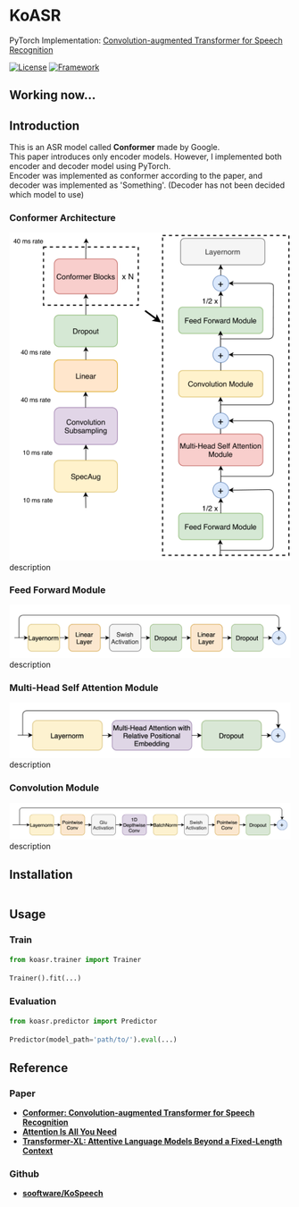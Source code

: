 # KoASR
PyTorch Implementation: [Convolution-augmented Transformer for Speech Recognition](https://arxiv.org/abs/2005.08100)

[![License](https://img.shields.io/badge/License-Apache%202.0-blue.svg)](https://opensource.org/licenses/Apache-2.0)
[![Framework](https://img.shields.io/badge/Framework-PyTorch-red.svg)](https://pytorch.org/)

## **Working now...**


## Introduction
This is an ASR model called **Conformer** made by Google. <br />
This paper introduces only encoder models. However, I implemented both encoder and decoder model using PyTorch.  
Encoder was implemented as conformer according to the paper, and decoder was implemented as 'Something'. 
(Decoder has not been decided which model to use)

### Conformer Architecture
![Conformer Encoder Architecture](docs/images/encoder_block.png) <br />
description

### Feed Forward Module
![Feed Forward Module](docs/images/feed_forward_module.png) <br />
description

### Multi-Head Self Attention Module
![Multi-Head Self Attention Module](docs/images/multi_head_self_attention_module.png) <br />
description

### Convolution Module
![Convolution Module](docs/images/convolution_module.png) <br />
description


## Installation
```shell

```


## Usage
### Train

```python
from koasr.trainer import Trainer

Trainer().fit(...)
```

### Evaluation

```python
from koasr.predictor import Predictor

Predictor(model_path='path/to/').eval(...)
```


## Reference
### Paper 
- **[Conformer: Convolution-augmented Transformer for Speech Recognition](https://arxiv.org/abs/2005.08100)**
- **[Attention Is All You Need](https://arxiv.org/abs/1706.03762)**
- **[Transformer-XL: Attentive Language Models Beyond a Fixed-Length Context](https://arxiv.org/abs/1901.02860)**

### Github
- **[sooftware/KoSpeech](https://github.com/sooftware/KoSpeech)**
